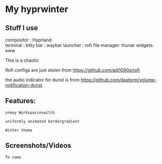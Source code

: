 # My hyprwinter

## Stuff I use
compositor  : Hyprland       
terminal    : kitty
bar         : waybar
launcher    : rofi
file manager: thunar
widgets:      eww






This is a chaotic

Rofi configs are just stolen from https://github.com/adi1090x/rofi

the audio indicator for dunst is from https://github.com/dastorm/volume-notification-dunst


## Features:
```
snowy Workspacceswitch

uniformly animated bordergradient

Winter theme
```
## Screenshots/Videos
```
To come
